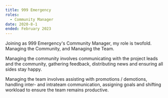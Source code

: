 ```yaml
---
title: 999 Emergency
roles:
  - Community Manager
date: 2020-8-1
ended: February 2023
---
```

Joining as 999 Emergency's Community Manager, my role is twofold.
Managing the Community, and Managing the Team.

Managing the community involves communicating with the project leads and the community,
gathering feedback, distributing news and ensuring all sides stay happy.

Managing the team involves assisting with promotions / demotions,
handling inter- and intrateam communication,
assigning goals and shifting workload to ensure the team remains productive.
